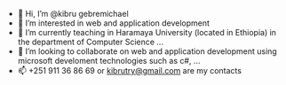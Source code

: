 - 👋 Hi, I’m @kibru gebremichael 
- 👀 I’m interested in web and application development 
- 🌱 I’m currently teaching in Haramaya University (located in Ethiopia) in the department of Computer Science ...
- 💞️ I’m looking to collaborate on web and application development using microsoft develoment technologies such as c#, ...
- 📫 +251 911 36 86 69 or kibrutry@gmail.com are my contacts

<!---
kibruprog/kibruprog is a ✨ special ✨ repository because its `README.md` (this file) appears on your GitHub profile.
You can click the Preview link to take a look at your changes.
--->

